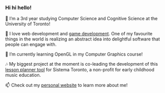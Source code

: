 ### Hi hi hello! 

👋 I’m a 3rd year studying Computer Science and Cognitive Science at the University of Toronto!

👀 I love web development and [game development](https://mimimosa.itch.io/). One of my favourite things in the world is realizing an abstract idea into delightful software that people can engage with.

🌱 I’m currently learning OpenGL in my Computer Graphics course!

🎶 My biggest project at the moment is co-leading the development of this [lesson planner tool](https://github.com/uoftblueprint/sistema) for Sistema Toronto, a non-profit for early childhood music education.

📫 Check out my [personal website](https://ramyzhang.com/) to learn more about me!

<!---
ramyzhang/ramyzhang is a ✨ special ✨ repository because its `README.md` (this file) appears on your GitHub profile.
You can click the Preview link to take a look at your changes.
--->
